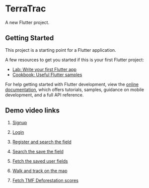 # TerraTrac

A new Flutter project.

## Getting Started

This project is a starting point for a Flutter application.

A few resources to get you started if this is your first Flutter project:

- [Lab: Write your first Flutter app](https://docs.flutter.dev/get-started/codelab)
- [Cookbook: Useful Flutter samples](https://docs.flutter.dev/cookbook)

For help getting started with Flutter development, view the
[online documentation](https://docs.flutter.dev/), which offers tutorials,
samples, guidance on mobile development, and a full API reference.

## Demo video links
1. [Signup](https://drive.google.com/file/d/1se3mLqSP4f8O35VSre6liYnacM9lFmvm/view?usp=share_link)

2. [Login](https://drive.google.com/file/d/1hG4DrGxGuIgvrk0UcAl7NJehvSxq-SgP/view?usp=share_link)

3. [Register and search the field](https://drive.google.com/file/d/1OO9Zs32bt9IdKDY1N31It1FTr51joqOJ/view?usp=share_link)

4. [Search the save the field](https://drive.google.com/file/d/1hUPH67t_1tkzHmXXNxVPhvpRnvCnlq5Y/view?usp=share_link)

5. [Fetch the saved user fields](https://drive.google.com/file/d/1sNEWPv1WvsBrx2Z_7MCOfuU8BjkAkbuc/view?usp=share_link)

6. [Walk and track on the map](https://drive.google.com/file/d/1SEig01CgFmtc_xSME-nc2Kac0jq15DV2/view?usp=share_link)

7. [Fetch TMF Deforestation scores](https://drive.google.com/file/d/1JPpzH_wGaYcCbxUEMxN6vEg8oDaupTF_/view?usp=share_link)
